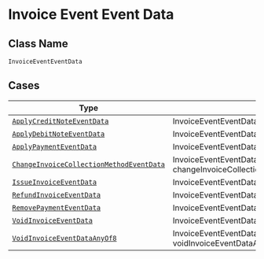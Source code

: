 
# Invoice Event Event Data

## Class Name

`InvoiceEventEventData`

## Cases

| Type | Factory Method |
|  --- | --- |
| [`ApplyCreditNoteEventData`](../../../doc/models/apply-credit-note-event-data.md) | InvoiceEventEventData.fromApplyCreditNoteEventData(ApplyCreditNoteEventData applyCreditNoteEventData) |
| [`ApplyDebitNoteEventData`](../../../doc/models/apply-debit-note-event-data.md) | InvoiceEventEventData.fromApplyDebitNoteEventData(ApplyDebitNoteEventData applyDebitNoteEventData) |
| [`ApplyPaymentEventData`](../../../doc/models/apply-payment-event-data.md) | InvoiceEventEventData.fromApplyPaymentEventData(ApplyPaymentEventData applyPaymentEventData) |
| [`ChangeInvoiceCollectionMethodEventData`](../../../doc/models/change-invoice-collection-method-event-data.md) | InvoiceEventEventData.fromChangeInvoiceCollectionMethodEventData(ChangeInvoiceCollectionMethodEventData changeInvoiceCollectionMethodEventData) |
| [`IssueInvoiceEventData`](../../../doc/models/issue-invoice-event-data.md) | InvoiceEventEventData.fromIssueInvoiceEventData(IssueInvoiceEventData issueInvoiceEventData) |
| [`RefundInvoiceEventData`](../../../doc/models/refund-invoice-event-data.md) | InvoiceEventEventData.fromRefundInvoiceEventData(RefundInvoiceEventData refundInvoiceEventData) |
| [`RemovePaymentEventData`](../../../doc/models/remove-payment-event-data.md) | InvoiceEventEventData.fromRemovePaymentEventData(RemovePaymentEventData removePaymentEventData) |
| [`VoidInvoiceEventData`](../../../doc/models/void-invoice-event-data.md) | InvoiceEventEventData.fromVoidInvoiceEventData(VoidInvoiceEventData voidInvoiceEventData) |
| [`VoidInvoiceEventDataAnyOf8`](../../../doc/models/void-invoice-event-data-any-of-8.md) | InvoiceEventEventData.fromVoidInvoiceEventDataAnyOf8(VoidInvoiceEventDataAnyOf8 voidInvoiceEventDataAnyOf8) |

